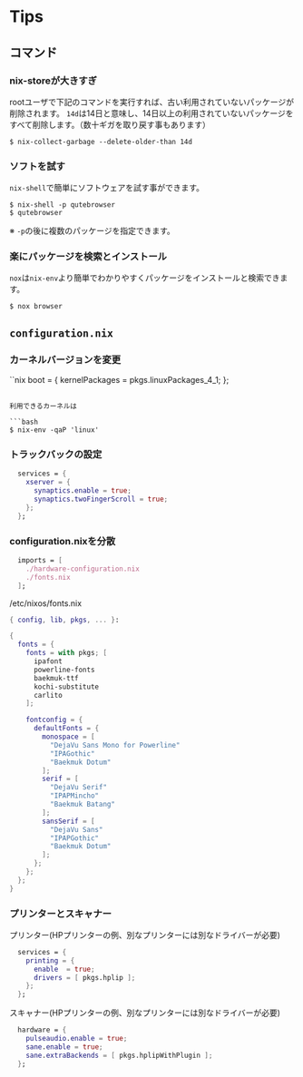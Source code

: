 # Tips

## コマンド

### nix-storeが大きすぎ

rootユーザで下記のコマンドを実行すれば、古い利用されていないパッケージが削除されます。
`14d`は14日と意味し、14日以上の利用されていないパッケージをすべて削除します。（数十ギガを取り戻す事もあります）

```$
$ nix-collect-garbage --delete-older-than 14d
```

### ソフトを試す

`nix-shell`で簡単にソフトウェアを試す事ができます。

```shell
$ nix-shell -p qutebrowser
$ qutebrowser
```
※ `-p`の後に複数のパッケージを指定できます。

### 楽にパッケージを検索とインストール

`nox`は`nix-env`より簡単でわかりやすくパッケージをインストールと検索できます。

```
$ nox browser
```

## `configuration.nix`

### カーネルバージョンを変更

  ``nix
  boot = {
    kernelPackages = pkgs.linuxPackages_4_1;
  };
```

利用できるカーネルは

```bash
$ nix-env -qaP 'linux'
```

### トラックバックの設定

```nix
  services = {
    xserver = {
      synaptics.enable = true;
      synaptics.twoFingerScroll = true;
    };
  };
```

### configuration.nixを分散


```nix
  imports = [ 
    ./hardware-configuration.nix
    ./fonts.nix
  ];
```

/etc/nixos/fonts.nix


```nix
{ config, lib, pkgs, ... }:

{
  fonts = {
    fonts = with pkgs; [ 
      ipafont
      powerline-fonts
      baekmuk-ttf
      kochi-substitute
      carlito
    ];

    fontconfig = { 
      defaultFonts = {
        monospace = [ 
          "DejaVu Sans Mono for Powerline"
          "IPAGothic"
          "Baekmuk Dotum"
        ];
        serif = [ 
          "DejaVu Serif"
          "IPAPMincho"
          "Baekmuk Batang"
        ];
        sansSerif = [
          "DejaVu Sans"
          "IPAPGothic"
          "Baekmuk Dotum"
        ];
      };
    };
  };
}
```

### プリンターとスキャナー

プリンター(HPプリンターの例、別なプリンターには別なドライバーが必要)

```nix
  services = {
    printing = {
      enable  = true;
      drivers = [ pkgs.hplip ];
    };
  };
```

スキャナー(HPプリンターの例、別なプリンターには別なドライバーが必要)

```nix
  hardware = {
    pulseaudio.enable = true;
    sane.enable = true;
    sane.extraBackends = [ pkgs.hplipWithPlugin ];
  };
```





